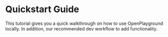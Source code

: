 # Quickstart Guide

This tutorial gives you a quick walkthrough on how to use OpenPlayground locally. In addition, our recommended dev workflow to add functionality.